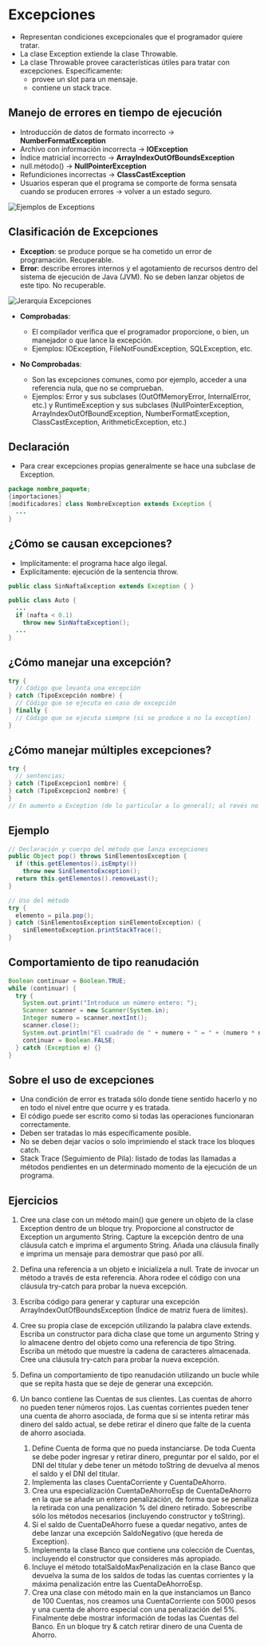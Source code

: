 # Excepciones

* Representan condiciones excepcionales que el programador quiere tratar.
* La clase Exception extiende la clase Throwable.
* La clase Throwable provee características útiles para tratar con excepciones. Específicamente:
  * provee un slot para un mensaje.
  * contiene un stack trace.

## Manejo de errores en tiempo de ejecución

* Introducción de datos de formato incorrecto ->  **NumberFormatException**
* Archivo con información incorrecta -> **IOException**
* Índice matricial incorrecto -> **ArrayIndexOutOfBoundsException**
* null.método() -> **NullPointerException**
* Refundiciones incorrectas -> **ClassCastException**
* Usuarios esperan que el programa se comporte de forma sensata cuando se producen errores -> volver a un estado seguro.

![Ejemplos de Exceptions](img/ex-ejemplos.JPG)

## Clasificación de Excepciones

* **Exception**: se produce porque se ha cometido un error de programación. Recuperable.
* **Error**: describe errores internos y el agotamiento de recursos dentro del sistema de ejecución de Java (JVM). No se deben lanzar objetos de este tipo. No recuperable.

![Jerarquia Excepciones](img/ex-jerarquia.png)

* **Comprobadas**:
  * El compilador verifica que el programador proporcione, o bien, un manejador o que lance la excepción.
  * Ejemplos: IOException, FileNotFoundException, SQLException, etc.

* **No Comprobadas**:
  * Son las excepciones comunes, como por ejemplo, acceder a una referencia nula, que no se comprueban.
  * Ejemplos: Error y sus subclases (OutOfMemoryError, InternalError, etc.) y RuntimeException y sus subclases (NullPointerException, ArrayIndexOutOfBoundException, NumberFormatException, ClassCastException, ArithmeticException, etc.)

## Declaración

* Para crear excepciones propias generalmente se hace una subclase de Exception.

```java
package nombre_paquete;
{importaciones}
[modificadores] class NombreException extends Exception {
  ...
}
```

## ¿Cómo se causan excepciones?

* Implícitamente: el programa hace algo ilegal.
* Explícitamente: ejecución de la sentencia throw.

```java
public class SinNaftaException extends Exception { }

public class Auto {
  ...
  if (nafta < 0.1)
    throw new SinNaftaException();
  ...
}  
```

## ¿Cómo manejar una excepción?

```java
try {
  // Código que levanta una excepción
} catch (TipoExcepción nombre) {
  // Código que se ejecuta en caso de excepción
} finally {
  // Código que se ejecuta siempre (si se produce o no la exception)
}
```

## ¿Cómo manejar múltiples excepciones?

```java
try {
  // sentencias;
} catch (TipoExcepcion1 nombre) {
} catch (TipoExcepcion2 nombre) {
}
// En aumento a Exception (de lo particular a lo general); al revés no compila.
```

## Ejemplo

```java
// Declaración y cuerpo del método que lanza excepciones
public Object pop() throws SinElementosException {
  if (this.getElementos().isEmpty())
    throw new SinElementoException();
  return this.getElementos().removeLast();
}

// Uso del método
try {
  elemento = pila.pop();
} catch (SinElementosException sinElementoException) {
    sinElementoException.printStackTrace();
}
```

## Comportamiento de tipo reanudación

```java
Boolean continuar = Boolean.TRUE;
while (continuar) {
  try {
    System.out.print("Introduce un número entero: ");
    Scanner scanner = new Scanner(System.in);
    Integer numero = scanner.nextInt();
    scanner.close();
    System.out.println("El cuadrado de " + numero + " = " + (numero * numero));
    continuar = Boolean.FALSE;
  } catch (Exception e) {}
}
```

## Sobre el uso de excepciones

* Una condición de error es tratada sólo donde tiene sentido hacerlo y no en todo el nivel entre que ocurre y es tratada.
* El código puede ser escrito como si todas las operaciones funcionaran correctamente.
* Deben ser tratadas lo más específicamente posible.
* No se deben dejar vacíos o solo imprimiendo el stack trace los bloques catch.
* Stack Trace (Seguimiento de Pila): listado de todas las llamadas a métodos pendientes en un determinado momento de la ejecución de un programa.

## Ejercicios

1. Cree una clase con un método main() que genere un objeto de la clase Exception dentro de un bloque try. Proporcione al constructor de Exception un argumento String. Capture la excepción dentro de una cláusula catch e imprima el argumento String. Añada una cláusula finally e imprima un mensaje para demostrar que pasó por allí.

1. Defina una referencia a un objeto e inicializela a null. Trate de invocar un método a través de esta referencia. Ahora rodee el código con una cláusula try-catch para probar la nueva excepción.

1. Escriba código para generar y capturar una excepción ArrayIndexOutOfBoundsException (Índice de matriz fuera de límites).

1. Cree su propia clase de excepción utilizando la palabra clave extends. Escriba un constructor para dicha clase que tome un argumento String y lo almacene dentro del objeto como una referencia de tipo String. Escriba un método que muestre la cadena de caracteres almacenada. Cree una cláusula try-catch para probar la nueva excepción.

1. Defina un comportamiento de tipo reanudación utilizando un bucle while que se repita hasta que se deje de generar una excepción.

1. Un banco contiene las Cuentas de sus clientes. Las cuentas de ahorro no pueden tener números rojos. Las cuentas corrientes pueden tener una cuenta de ahorro asociada, de forma que si se intenta retirar más dinero del saldo actual, se debe retirar el dinero que falte de la cuenta de ahorro asociada.
    1. Define Cuenta de forma que no pueda instanciarse. De toda Cuenta se debe poder ingresar y retirar dinero, preguntar por el saldo, por el DNI del titular y debe tener un método toString de devuelva al menos el saldo y el DNI del titular.
    1. Implementa las clases CuentaCorriente y CuentaDeAhorro.
    1. Crea una especialización CuentaDeAhorroEsp de CuentaDeAhorro en la que se añade un entero penalización, de forma que se penaliza la retirada con una penalización % del dinero retirado. Sobrescribe sólo los métodos necesarios (incluyendo constructor y toString).
    1. Si el saldo de CuentaDeAhorro fuese a quedar negativo, antes de debe lanzar una excepción SaldoNegativo (que hereda de Exception).
    1. Implementa la clase Banco que contiene una colección de Cuentas, incluyendo el constructor que consideres más apropiado.
    1. Incluye el método totalSaldoMaxPenalización en la clase Banco que devuelva la suma de los saldos de todas las cuentas corrientes y la máxima penalización entre las CuentaDeAhorroEsp.
    1. Crea una clase con método main en la que instanciamos un Banco de 100 Cuentas, nos creamos una CuentaCorriente con 5000 pesos y una cuenta de ahorro especial con una penalización del 5%. Finalmente debe mostrar información de todas las Cuentas del Banco. En un bloque try & catch retirar dinero de una Cuenta de Ahorro.
